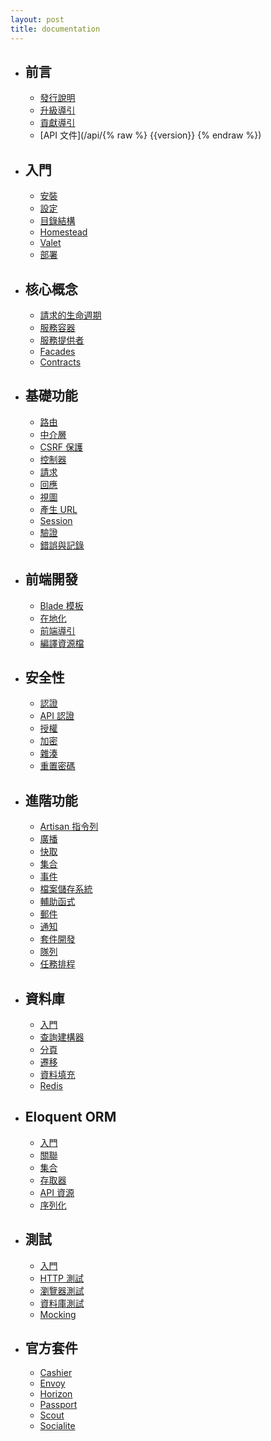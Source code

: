 ```yaml
---
layout: post
title: documentation
---
```

- ## 前言
    - [發行說明](/laravel_tw/docs/5.5/releases)
    - [升級導引](/laravel_tw/docs/5.5/upgrade)
    - [貢獻導引](/laravel_tw/docs/5.5/contributions)
    - [API 文件](/api/{% raw %} {{version}} {% endraw %})
- ## 入門
    - [安裝](/laravel_tw/docs/5.5/installation)
    - [設定](/laravel_tw/docs/5.5/configuration)
    - [目錄結構](/laravel_tw/docs/5.5/structure)
    - [Homestead](/laravel_tw/docs/5.5/homestead)
    - [Valet](/laravel_tw/docs/5.5/valet)
    - [部署](/laravel_tw/docs/5.5/deployment)
- ## 核心概念
    - [請求的生命週期](/laravel_tw/docs/5.5/lifecycle)
    - [服務容器](/laravel_tw/docs/5.5/container)
    - [服務提供者](/laravel_tw/docs/5.5/providers)
    - [Facades](/laravel_tw/docs/5.5/facades)
    - [Contracts](/laravel_tw/docs/5.5/contracts)
- ## 基礎功能
    - [路由](/laravel_tw/docs/5.5/routing)
    - [中介層](/laravel_tw/docs/5.5/middleware)
    - [CSRF 保護](/laravel_tw/docs/5.5/csrf)
    - [控制器](/laravel_tw/docs/5.5/controllers)
    - [請求](/laravel_tw/docs/5.5/requests)
    - [回應](/laravel_tw/docs/5.5/responses)
    - [視圖](/laravel_tw/docs/5.5/views)
    - [產生 URL](/laravel_tw/docs/5.5/urls)
    - [Session](/laravel_tw/docs/5.5/session)
    - [驗證](/laravel_tw/docs/5.5/validation)
    - [錯誤與記錄](/laravel_tw/docs/5.5/errors)
- ## 前端開發
    - [Blade 模板](/laravel_tw/docs/5.5/blade)
    - [在地化](/laravel_tw/docs/5.5/localization)
    - [前端導引](/laravel_tw/docs/5.5/frontend)
    - [編譯資源檔](/laravel_tw/docs/5.5/mix)
- ## 安全性
    - [認證](/laravel_tw/docs/5.5/authentication)
    - [API 認證](/laravel_tw/docs/5.5/passport)
    - [授權](/laravel_tw/docs/5.5/authorization)
    - [加密](/laravel_tw/docs/5.5/encryption)
    - [雜湊](/laravel_tw/docs/5.5/hashing)
    - [重置密碼](/laravel_tw/docs/5.5/passwords)
- ## 進階功能
    - [Artisan 指令列](/laravel_tw/docs/5.5/artisan)
    - [廣播](/laravel_tw/docs/5.5/broadcasting)
    - [快取](/laravel_tw/docs/5.5/cache)
    - [集合](/laravel_tw/docs/5.5/collections)
    - [事件](/laravel_tw/docs/5.5/events)
    - [檔案儲存系統](/laravel_tw/docs/5.5/filesystem)
    - [輔助函式](/laravel_tw/docs/5.5/helpers)
    - [郵件](/laravel_tw/docs/5.5/mail)
    - [通知](/laravel_tw/docs/5.5/notifications)
    - [套件開發](/laravel_tw/docs/5.5/packages)
    - [隊列](/laravel_tw/docs/5.5/queues)
    - [任務排程](/laravel_tw/docs/5.5/scheduling)
- ## 資料庫
    - [入門](/laravel_tw/docs/5.5/database)
    - [查詢建構器](/laravel_tw/docs/5.5/queries)
    - [分頁](/laravel_tw/docs/5.5/pagination)
    - [遷移](/laravel_tw/docs/5.5/migrations)
    - [資料填充](/laravel_tw/docs/5.5/seeding)
    - [Redis](/laravel_tw/docs/5.5/redis)
- ## Eloquent ORM
    - [入門](/laravel_tw/docs/5.5/eloquent)
    - [關聯](/laravel_tw/docs/5.5/eloquent-relationships)
    - [集合](/laravel_tw/docs/5.5/eloquent-collections)
    - [存取器](/laravel_tw/docs/5.5/eloquent-mutators)
    - [API 資源](/laravel_tw/docs/5.5/eloquent-resources)
    - [序列化](/laravel_tw/docs/5.5/eloquent-serialization)
- ## 測試
    - [入門](/laravel_tw/docs/5.5/testing)
    - [HTTP 測試](/laravel_tw/docs/5.5/http-tests)
    - [瀏覽器測試](/laravel_tw/docs/5.5/dusk)
    - [資料庫測試](/laravel_tw/docs/5.5/database-testing)
    - [Mocking](/laravel_tw/docs/5.5/mocking)
- ## 官方套件
    - [Cashier](/laravel_tw/docs/5.5/billing)
    - [Envoy](/laravel_tw/docs/5.5/envoy)
    - [Horizon](/laravel_tw/docs/5.5/horizon)
    - [Passport](/laravel_tw/docs/5.5/passport)
    - [Scout](/laravel_tw/docs/5.5/scout)
    - [Socialite](https://github.com/laravel/socialite)
